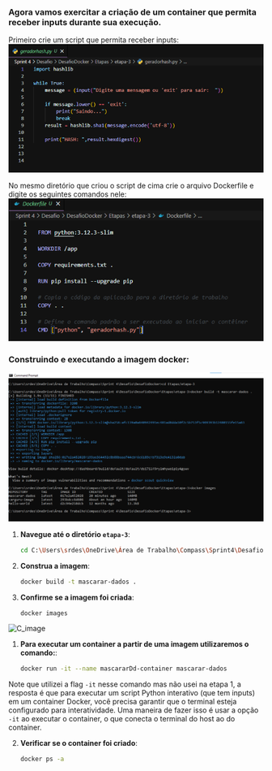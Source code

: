 ### Agora vamos exercitar a criação de um container que permita receber inputs durante sua execução. 

Primeiro crie um script que permita receber inputs:  
![C_image](../../../../evidencias/ScriptHashgen.png)

No mesmo diretório que criou o script de cima crie o arquivo Dockerfile e digite os seguintes comandos nele:  
![C_image](../../../../evidencias/DockerfileEtapa3.png)

### Construindo e executando a imagem docker:

![C_image](../../../../evidencias/CriandoImagemEtapa3.png)

1. **Navegue até o diretório `etapa-3`**:

   ```bash
   cd C:\Users\srdes\OneDrive\Área de Trabalho\Compass\Sprint4\Desafio\DesafioDocker\Etapas\etapa-3

2. **Construa a imagem**:   
    ```bash
    docker build -t mascarar-dados .

3. **Confirme se a imagem foi criada**:   
    ```bash
    docker images
![C_image](../../../../evidencias/ExecutandoContainerEtapa3.png)  


1. **Para executar um container a partir de uma imagem utilizaremos o comando:**:
   ```bash
   docker run -it --name mascararDd-container mascarar-dados
Note que utilizei a flag `-it` nesse comando mas não usei na etapa 1, a resposta é que para executar um script Python interativo (que tem inputs) em um container Docker, você precisa garantir que o terminal esteja configurado para interatividade. Uma maneira de fazer isso é usar a opção `-it` ao executar o container, o que conecta o terminal do host ao do container.

2. **Verificar se o container foi criado**:   
    ```bash
    docker ps -a
